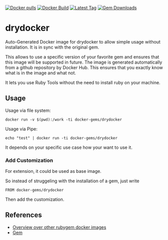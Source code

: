 [![Docker pulls](https://img.shields.io/docker/pulls/rubygem/drydocker.svg)](https://hub.docker.com/r/rubygem/drydocker/)
[![Docker Build](https://img.shields.io/docker/automated/rubygem/drydocker.svg)](https://hub.docker.com/r/rubygem/drydocker/)
[![Latest Tag](https://img.shields.io/github/tag/docker-rubygem/drydocker.svg)](https://hub.docker.com/r/rubygem/drydocker/)
[![Gem Downloads](https://img.shields.io/gem/dt/drydocker.svg)](https://rubygems.org/gems/drydocker/)
# drydocker

Auto-Generated Docker image for drydocker to allow simple usage without installation.
It is in sync with the original gem.

This allows to use a specific version of your favorite gem and ensures that this image will be supported in future.
The image is generated automatically from a github repository by Docker Hub.
This ensures that you exactly know what is in the image and what not.

It lets you use Ruby Tools without the need to install ruby on your machine.

## Usage

Usage via file system:

`docker run -v $(pwd):/work -ti docker-gems/drydocker`

Usage via Pipe:

`echo "test" | docker run -ti docker-gems/drydocker`

It depends on your specific use case how your want to use it.

### Add Customization

For extension, it could be used as base image.

So instead of struggeling with the installation of a gem, just write

`FROM docker-gems/drydocker`

Then add the customization.

## References

 - [Overview over other rubygem docker images](https://github.com/thinkbot/docker-rubygem)
 - [Gem](https://rubygems.org/gems/drydocker/)
